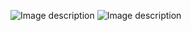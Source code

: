 ![Image description](https://drive.google.com/uc?export=view&id=1eddQwvIv9ViG8Y_1_jMx9lvdZfgDN50Y)
![Image description](https://drive.google.com/uc?export=view&id=1JwBGjoT89PXvrjPaozMpchLrNR7ILe-5)
